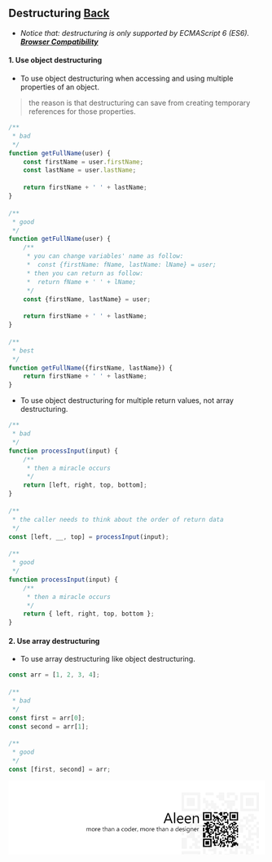 ## Destructuring [**Back**](./../README.md)

- *Notice that: destructuring is only supported by ECMAScript 6 (ES6). [**Browser Compatibility**](https://developer.mozilla.org/en-US/docs/Web/JavaScript/Reference/Operators/Destructuring_assignment#Browser_compatibility)*

#### 1. Use object destructuring

- To use object destructuring when accessing and using multiple properties of an object.

> the reason is that destructuring can save from creating temporary references for those properties.

```js
/**
 * bad
 */
function getFullName(user) {
    const firstName = user.firstName;
    const lastName = user.lastName;
    
    return firstName + ' ' + lastName;
}

/**
 * good
 */
function getFullName(user) {
    /**
     * you can change variables' name as follow:
     *  const {firstName: fName, lastName: lName} = user;
     * then you can return as follow:
     *  return fName + ' ' + lName; 
     */
    const {firstName, lastName} = user;
    
    return firstName + ' ' + lastName;
}

/**
 * best
 */
function getFullName({firstName, lastName}) {
    return firstName + ' ' + lastName;
}
```

- To use object destructuring for multiple return values, not array destructuring.

```js
/**
 * bad
 */
function processInput(input) {
    /**
     * then a miracle occurs
     */
    return [left, right, top, bottom];
}

/**
 * the caller needs to think about the order of return data
 */
const [left, __, top] = processInput(input);

/**
 * good
 */
function processInput(input) {
    /**
     * then a miracle occurs
     */
    return { left, right, top, bottom };
}


```

#### 2. Use array destructuring

- To use array destructuring like object destructuring.

```js
const arr = [1, 2, 3, 4];

/**
 * bad
 */
const first = arr[0];
const second = arr[1];

/**
 * good
 */
const [first, second] = arr;
```

<a href="http://aleen42.github.io/" target="_blank" ><img src="./../pic/tail.gif"></a>
